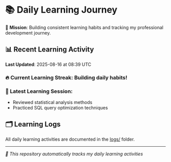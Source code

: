 # 📚 Daily Learning Journey

🎯 **Mission**: Building consistent learning habits and tracking my professional development journey.

## 📊 Recent Learning Activity

**Last Updated**: 2025-08-16 at 08:39 UTC

### 🔥 Current Learning Streak: Building daily habits!

### 📝 Latest Learning Session:
- Reviewed statistical analysis methods
- Practiced SQL query optimization techniques

## 🗂️ Learning Logs

All daily learning activities are documented in the [logs/](./logs/) folder.

---
*🤖 This repository automatically tracks my daily learning activities*
